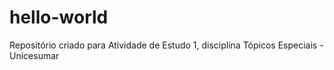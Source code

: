 # hello-world
Repositório criado para Atividade de Estudo 1, disciplina Tópicos Especiais - Unicesumar
